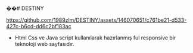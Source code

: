��#   D E S T I N Y 

https://github.com/1989zlm/DESTINY/assets/146070651/c761be21-d533-427c-b6cd-dd6c2bf183ac

* Html Css ve Java script kullanılarak hazırlanmış ful responsive bir teknoloji web sayfasıdır.
  
